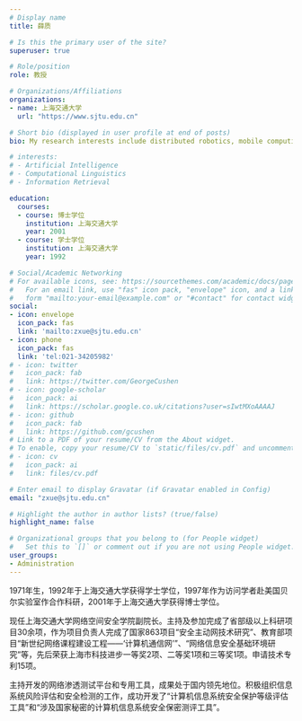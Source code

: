 ```yaml
---
# Display name
title: 薛质

# Is this the primary user of the site?
superuser: true

# Role/position
role: 教授

# Organizations/Affiliations
organizations:
- name: 上海交通大学
  url: "https://www.sjtu.edu.cn"

# Short bio (displayed in user profile at end of posts)
bio: My research interests include distributed robotics, mobile computing and programmable matter.

# interests:
# - Artificial Intelligence
# - Computational Linguistics
# - Information Retrieval

education:
  courses:
  - course: 博士学位
    institution: 上海交通大学
    year: 2001
  - course: 学士学位
    institution: 上海交通大学
    year: 1992

# Social/Academic Networking
# For available icons, see: https://sourcethemes.com/academic/docs/page-builder/#icons
#   For an email link, use "fas" icon pack, "envelope" icon, and a link in the
#   form "mailto:your-email@example.com" or "#contact" for contact widget.
social:
- icon: envelope
  icon_pack: fas
  link: 'mailto:zxue@sjtu.edu.cn'
- icon: phone
  icon_pack: fas
  link: 'tel:021-34205982'
# - icon: twitter
#   icon_pack: fab
#   link: https://twitter.com/GeorgeCushen
# - icon: google-scholar
#   icon_pack: ai
#   link: https://scholar.google.co.uk/citations?user=sIwtMXoAAAAJ
# - icon: github
#   icon_pack: fab
#   link: https://github.com/gcushen
# Link to a PDF of your resume/CV from the About widget.
# To enable, copy your resume/CV to `static/files/cv.pdf` and uncomment the lines below.
# - icon: cv
#   icon_pack: ai
#   link: files/cv.pdf

# Enter email to display Gravatar (if Gravatar enabled in Config)
email: "zxue@sjtu.edu.cn"

# Highlight the author in author lists? (true/false)
highlight_name: false

# Organizational groups that you belong to (for People widget)
#   Set this to `[]` or comment out if you are not using People widget.
user_groups:
- Administration
---
```


1971年生，1992年于上海交通大学获得学士学位，1997年作为访问学者赴美国贝尔实验室作合作科研，2001年于上海交通大学获得博士学位。

现任上海交通大学网络空间安全学院副院长。主持及参加完成了省部级以上科研项目30余项，作为项目负责人完成了国家863项目“安全主动网技术研究”、教育部项目“新世纪网络课程建设工程――‘计算机通信网’”、“网络信息安全基础环境研究”等，先后荣获上海市科技进步一等奖2项、二等奖1项和三等奖1项。申请技术专利15项。

主持开发的网络渗透测试平台和专用工具，成果处于国内领先地位。积极组织信息系统风险评估和安全检测的工作，成功开发了“计算机信息系统安全保护等级评估工具”和“涉及国家秘密的计算机信息系统安全保密测评工具”。